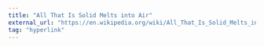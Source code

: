 ```yaml
---
title: "All That Is Solid Melts into Air"
external_url: "https://en.wikipedia.org/wiki/All_That_Is_Solid_Melts_into_Air"
tag: "hyperlink"
---
```

